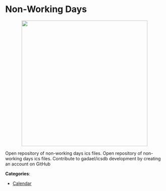 # Non-Working Days
<p align="center">
    <img width="400" src="https://raw.githubusercontent.com/apis-list/apis-list/apis/non-working-days/logo_256x256.png" />
</p>

Open repository of non-working days ics files. Open repository of non-working days ics files.  Contribute to gadael/icsdb development by creating an account on GitHub



**Categories**:

- [Calendar](https://github.com/apis-list/apis-list#calendar)



